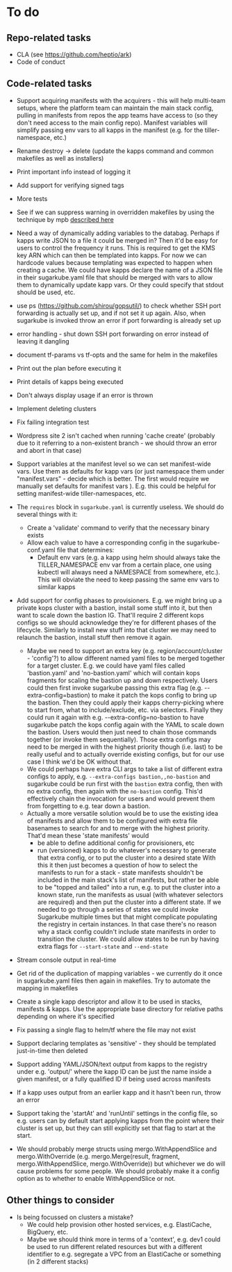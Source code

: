 # To do
## Repo-related tasks
* CLA (see https://github.com/heptio/ark)
* Code of conduct

## Code-related tasks
* Support acquiring manifests with the acquirers - this will help multi-team setups, where the platform team can 
  maintain the main stack config, pulling in manifests from repos the app teams have access to (so they don't need
  access to the main config repo). Manifest variables will simplify passing env vars to all kapps in the manifest
  (e.g. for the tiller-namespace, etc.)
  
* Rename destroy -> delete (update the kapps command and common makefiles as well as installers)
* Print important info instead of logging it
* Add support for verifying signed tags
* More tests 
* See if we can suppress warning in overridden makefiles by using the technique
  by mpb [described here](https://stackoverflow.com/questions/11958626/make-file-warning-overriding-commands-for-target)

* Need a way of dynamically adding variables to the databag. Perhaps if kapps write JSON to a file it could be 
  merged in? Then it'd be easy for users to control the frequency it runs. This is required to get the KMS key
  ARN which can then be templated into kapps. For now we can hardcode values because templating was expected
  to happen when creating a cache.
  We could have kapps declare the name of a JSON file in their sugarkube.yaml file that should be merged with 
  vars to allow them to dynamically update kapp vars. Or they could specify that stdout should be used, etc.

* use ps (https://github.com/shirou/gopsutil/) to check whether SSH port forwarding is actually set up, and 
  if not set it up again. Also, when sugarkube is invoked throw an error if port forwarding is already set up
* error handling - shut down SSH port forwarding on error instead of leaving it dangling

* document  tf-params vs tf-opts and the same for helm in the makefiles

* Print out the plan before executing it
* Print details of kapps being executed
* Don't always display usage if an error is thrown
* Implement deleting clusters
* Fix failing integration test
* Wordpress site 2 isn't cached when running 'cache create' (probably due to it referring to a non-existent branch - 
  we should throw an error and abort in that case)

* Support variables at the manifest level so we can set manifest-wide vars. Use them as defaults for kapp vars (or 
  just namespace them under "manifest.vars" - decide which is better. The first would require we manually set 
  defaults for manifest vars ). E.g. this could be helpful for setting manifest-wide tiller-namespaces, etc.
* The `requires` block in `sugarkube.yaml` is currently useless. We should do several things with it:
  * Create a 'validate' command to verify that the necessary binary exists
  * Allow each value to have a corresponding config in the sugarkube-conf.yaml file that determines:
    * Default env vars (e.g. a kapp using helm should always take the TILLER_NAMESPACE env var from a certain
      place, one using kubectl will always need a NAMESPACE from somewhere, etc.). This will obviate the need to keep
      passing the same env vars to similar kapps
      
* Add support for config phases to provisioners. E.g. we might bring up a private kops cluster with a bastion, 
  install some stuff into it, but then want to scale down the bastion IG. That'll require 2 different kops configs
  so we should acknowledge they're for different phases of the lifecycle. Similarly to install new stuff into that 
  cluster we may need to relaunch the bastion, install stuff then remove it again.
  * Maybe we need to support an extra key (e.g. region/account/cluster - 'config'?) to allow different named yaml files
    to be merged together for a target cluster. E.g. we could have yaml files called 'bastion.yaml' and 'no-bastion.yaml'
    which will contain kops fragments for scaling the bastion up and down respectively. Users could then first invoke
    sugarkube passing this extra flag (e.g. --extra-config=bastion) to make it patch the kops config to bring up the 
    bastion. Then they could apply their kapps cherry-picking where to start from, what to include/exclude, etc. via
    selectors. Finally they could run it again with e.g. --extra-config=no-bastion to have sugarkube patch the kops 
    config again with the YAML to scale down the bastion. Users would then just need to chain those commands together
    (or invoke them sequentially). Those extra configs may need to be merged in with the highest priority though (i.e.
    last) to be really useful and to actually override existing configs, but for our use case I think we'd be OK without
    that.
  * We could perhaps have extra CLI args to take a list of different extra configs to apply, e.g. 
    `--extra-configs bastion,,no-bastion` and sugarkube could be run first with the `bastion` extra config, then with
    no extra config, then again with the `no-bastion` config. This'd effectively chain the invocation for users and
    would prevent them from forgetting to e.g. tear down a bastion.
  * Actually a more versatile solution would be to use the existing idea of manifests and allow them to be configured
    with extra file basenames to search for and to merge with the highest priority. That'd mean these 'state manifests' 
    would
    * be able to define additional config for provisioners, etc
    * run (versioned) kapps to do whatever's necessary to generate that extra config, or to put the cluster into a 
      desired state
    With this it then just becomes a question of how to select the manifests to run for a stack - state manifests 
    shouldn't be included in the main stack's list of manifests, but rather be able to be "topped and tailed" into a 
    run, e.g. to put the cluster into a known state, run the manifests as usual (with whatever selectors are required)
    and then put the cluster into a different state. If we needed to go through a series of states we could invoke 
    Sugarkube multiple times but that might complicate populating the registry in certain instances. In that case there's
    no reason why a stack config couldn't include state manifests in order to transition the cluster. 
    We could allow states to be run by having extra flags for `--start-state` and `--end-state`

* Stream console output in real-time
* Get rid of the duplication of mapping variables - we currently do it once in sugarkube.yaml files then
  again in makefiles. Try to automate the mapping in makefiles
* Create a single kapp descriptor and allow it to be used in stacks, manifests & kapps. Use the appropriate
  base directory for relative paths depending on where it's specified

* Fix passing a single flag to helm/tf where the file may not exist
* Support declaring templates as 'sensitive' - they should be templated just-in-time then deleted

* Support adding YAML/JSON/text output from kapps to the registry under e.g. 'output/<kappId>' where the 
  kapp ID can be just the name inside a given manifest, or a fully qualified ID if being used across manifests
* If a kapp uses output from an earlier kapp and it hasn't been run, throw an error
  
* Support taking the 'startAt' and 'runUntil' settings in the config file, so e.g. users can by default 
  start applying kapps from the point where their cluster is set up, but they can still explicitly set that
  flag to start at the start.

* We should probably merge structs using mergo.WithAppendSlice and mergo.WithOverride (e.g. 
   mergo.Merge(result, fragment, mergo.WithAppendSlice, mergo.WithOverride)) but whichever we do will cause
   problems for some people. We should probably make it a config option as to whether to enable WithAppendSlice 
   or not. 

## Other things to consider
* Is being focussed on clusters a mistake? 
    * We could help provision other hosted services, e.g. ElastiCache, BigQuery, etc. 
    * Maybe we should think more in terms of a 'context', e.g. dev1 could be used to run different related
      resources but with a different identifier to e.g. segregate a VPC from an ElastiCache or something (in 2 
      different stacks)
  